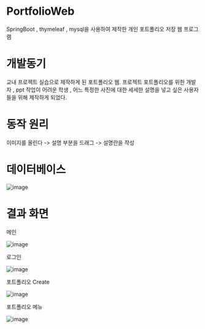 # PortfolioWeb
SpringBoot , thymeleaf , mysql을 사용하여 제작한 개인 포트폴리오 저장 웹 프로그램

# 개발동기
교내 프로젝트 실습으로 제작하게 된 포트폴리오 웹.
프로젝트 포트폴리오를 위한 개발자 , ppt 작업이 어려운 학생 , 어느 특정한 사진에 대한 세세한 설명을 넣고 싶은 사용자들을 위해 제작하게 되었다.

# 동작 원리
이미지를 올린다 -> 설명 부분을 드래그 -> 설명란을 작성

# 데이터베이스
  ![image](https://github.com/Park-HyoungJoon/PortfolioWeb/assets/83392856/cbdb0943-2aab-4f5d-92f2-e31c2880445a)

# 결과 화면
메인

![image](https://github.com/Park-HyoungJoon/PortfolioWeb/assets/83392856/f4026450-2dc1-4cd3-aca4-3574aaef6de8)


로그인


![image](https://github.com/Park-HyoungJoon/PortfolioWeb/assets/83392856/e39c6dee-6f52-4c32-a02a-361cfc969d98)


포트폴리오 Create


![image](https://github.com/Park-HyoungJoon/PortfolioWeb/assets/83392856/231f1c53-b3e0-40c3-8d9b-5b5f77ea8a1f)


포트폴리오 메뉴


![image](https://github.com/Park-HyoungJoon/PortfolioWeb/assets/83392856/7d6bd450-6899-4c79-ae68-5f9627a4b710)

